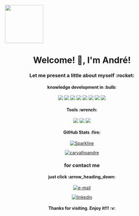 <span align="center">

<img src="https://carvalhoandre.s3-sa-east-1.amazonaws.com/github/logogithub.png" width="125px">

 <strong><h1 align = "center" > Welcome! 👋, I'm André!</h1> </strong>
 <h3 align = "center">Let me present a little about myself :rocket:</h3>

<h4 align="center"><strong> knowledge development in :bulb:</strong></h4>

<p align="center">
    <img src="https://img.shields.io/badge/TypeScript-007ACC?style=for-the-badge&logo=typescript&logoColor=white">
    <img src="https://img.shields.io/badge/JavaScript-F7DF1E?style=for-the-badge&logo=javascript&logoColor=black">
    <img src="https://img.shields.io/badge/Java-ED8B00?style=for-the-badge&logo=java&logoColor=white">
    <img src="https://img.shields.io/badge/Spring-6DB33F?style=for-the-badge&logo=spring&logoColor=white">
    <img src="https://img.shields.io/badge/Node.js-43853D?style=for-the-badge&logo=node.js&logoColor=white">
    <img src="https://img.shields.io/badge/React_Native-20232A?style=for-the-badge&logo=react&logoColor=61DAFB">
    <img src="https://img.shields.io/badge/React-20232A?style=for-the-badge&logo=react&logoColor=61DAFB">
    <img src="https://img.shields.io/badge/React_Router-CA4245?style=for-the-badge&logo=react-router&logoColor=white">
</p>

<h4 align="center">Tools :wrench: </strong></h4>
<p align="center">
    <img src="https://img.shields.io/badge/Heroku-430098?style=for-the-badge&logo=heroku&logoColor=white">
    <img src="https://img.shields.io/badge/Amazon_AWS-232F3E?style=for-the-badge&logo=amazon-aws&logoColor=white">
    <img src="https://img.shields.io/badge/Netlify-00C7B7?style=for-the-badge&logo=netlify&logoColor=white">    
</p>

<h4 align="center"> GitHub Stats :fire:</strong></h4>

[![Sparkline](https://stars.medv.io/Naereen/badges.svg)](https://stars.medv.io/carvalhoandre/carvalhoandre)

[![carvalhoandre](https://github-readme-stats.vercel.app/api/top-langs/?username=carvalhoandre&hide=html&layout=compact&theme=dark)](https://github.com/carvalhoandre/)


<h3 align = "center">for contact me</h3>
<h4 align="center"> just click :arrow_heading_down:</strong></h4>
<div  align = "center">

<a align = "center" href="mailto:andre_carvalho0@live.com?Subject=Olá André" target="_new" rel="external"><img align = "center" src="https://img.shields.io/badge/Microsoft_Outlook-0078D4?style=for-the-badge&logo=microsoft-outlook&logoColor=whit" alt="e-mail"></a>

<a align = "center" href="https://www.linkedin.com/in/andr%C3%A9-leite-carvalho-b77721146/" target="_new" rel="external"><img align = "center" src="https://img.shields.io/badge/linkedin-%230077B5.svg?&style=for-the-badge&logo=linkedin&logoColor=white" alt="linkedin"></a>

 
 <h4 align = "center">Thanks for visiting. Enjoy it!!! :v:</h4>
 
 </span>

